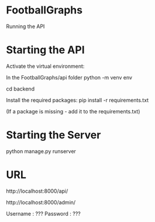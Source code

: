 # FootballGraphs
Running the API

# Starting the API
Activate the virtual environment:

In the FootballGraphs/api folder
python -m venv env

cd backend

Install the required packages:
pip install -r requirements.txt

(If a package is missing - add it to the requirements.txt)

# Starting the Server
python manage.py runserver

# URL

http://localhost:8000/api/

http://localhost:8000/admin/

Username : ???
Password : ???